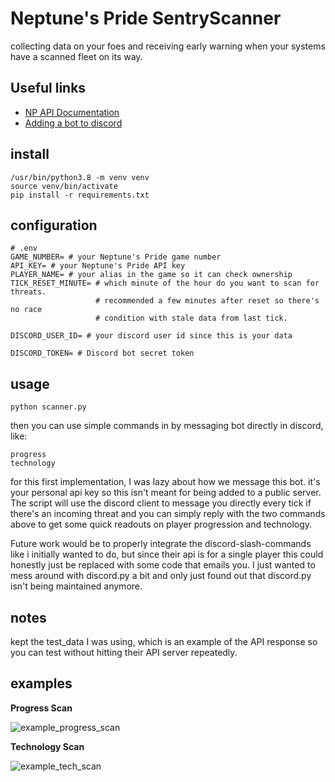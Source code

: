 # Neptune's Pride SentryScanner

collecting data on your foes and receiving early warning when your systems have a scanned
fleet on its way.

## Useful links
- [NP API Documentation](https://forum.ironhelmet.com/t/api-documentation-player-written/7533)
- [Adding a bot to discord](https://discordpy.readthedocs.io/en/stable/discord.html#discord-intro)

## install
```
/usr/bin/python3.8 -m venv venv
source venv/bin/activate
pip install -r requirements.txt
```

## configuration
```
# .env
GAME_NUMBER= # your Neptune's Pride game number
API_KEY= # your Neptune's Pride API key
PLAYER_NAME= # your alias in the game so it can check ownership
TICK_RESET_MINUTE= # which minute of the hour do you want to scan for threats.
                   # recommended a few minutes after reset so there's no race
                   # condition with stale data from last tick.

DISCORD_USER_ID= # your discord user id since this is your data

DISCORD_TOKEN= # Discord bot secret token
```

## usage
```
python scanner.py
```

then you can use simple commands in by messaging bot directly in discord, like:
```
progress
technology
```
for this first implementation, I was lazy about how we message this bot. it's your
personal api key so this isn't meant for being added to a public server. The script
will use the discord client to message you directly every tick if there's an incoming threat
and you can simply reply with the two commands above to get some quick readouts on player
progression and technology.

Future work would be to properly integrate the discord-slash-commands like i initially wanted
to do, but since their api is for a single player this could honestly just be replaced with
some code that emails you. I just wanted to mess around with discord.py a bit and only
just found out that discord.py isn't being maintained anymore.

## notes
kept the test_data I was using, which is an example of the API response so you can test
without hitting their API server repeatedly.

## examples
**Progress Scan**

![example_progress_scan](https://user-images.githubusercontent.com/4512337/186812369-3bac7335-68ee-4377-98f7-914257c72f71.jpg)

**Technology Scan**

![example_tech_scan](https://user-images.githubusercontent.com/4512337/186812377-4a58ac9f-1e3a-417a-9517-575aae53843b.jpg)

